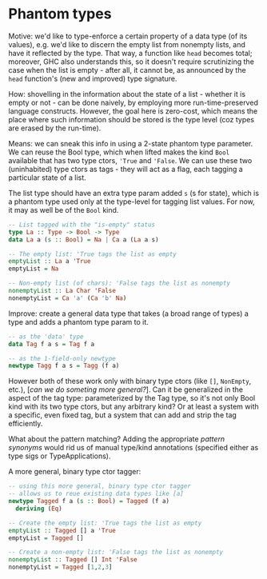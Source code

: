 # Phantom types

Motive: we'd like to type-enforce a certain property of a data type (of its values), e.g. we'd like to discern the empty list from nonempty lists, and have it reflected by the type. That way, a function like `head` becomes total; moreover, GHC also understands this, so it doesn't require scrutinizing the case when the list is empty - after all, it cannot be, as announced by the `head` function's (new and improved) type signature.

How: shovelling in the information about the state of a list - whether it is empty or not - can be done naively, by employing more run-time-preserved language constructs. However, the goal here is zero-cost, which means the place where such information should be stored is the type level (coz types are erased by the run-time).

Means: we can sneak this info in using a 2-state phantom type parameter. We can reuse the Bool type, which when lifted makes the kind `Bool` available that has two type ctors, `'True` and `'False`. We can use these two (uninhabited) type ctors as tags - they will act as a flag, each tagging a particular state of a list.

The list type should have an extra type param added `s` (s for state), which is a phantom type used only at the type-level for tagging list values. For now, it may as well be of the `Bool` kind.

```hs
-- List tagged with the "is-empty" status
type La :: Type -> Bool -> Type
data La a (s :: Bool) = Na | Ca a (La a s)

-- The empty list: 'True tags the list as empty
emptyList :: La a 'True
emptyList = Na

-- Non-empty list (of chars): 'False tags the list as nonempty
nonemptyList :: La Char 'False
nonemptyList = Ca 'a' (Ca 'b' Na)
```

Improve: create a general data type that takes (a broad range of types) a type and adds a phantom type param to it.

```hs
-- as the 'data' type
data Tag f a s = Tag f a

-- as the 1-field-only newtype
newtype Tagg f a s = Tagg (f a)
```

However both of these work only with binary type ctors (like `[]`, `NonEmpty`, etc.), [_can we do someting more general?_]. Can it be generalized in the aspect of the tag type: parameterized by the Tag type, so it's not only Bool kind with its two type ctors, but any arbitrary kind? Or at least a system with a specific, even fixed tag, but a system that can add and strip the tag efficiently.

What about the pattern matching? Adding the appropriate *pattern synonyms* would rid us of manual type/kind annotations (specified either as type sigs or TypeApplications).

A more general, binary type ctor tagger:

```hs
-- using this more general, binary type ctor tagger
-- allows us to reue existing data types like [a]
newtype Tagged f a (s :: Bool) = Tagged (f a)
  deriving (Eq)

-- Create the empty list: 'True tags the list as empty
emptyList :: Tagged [] a 'True
emptyList = Tagged []

-- Create a non-empty list: 'False tags the list as nonempty
nonemptyList :: Tagged [] Int 'False
nonemptyList = Tagged [1,2,3]
```
